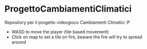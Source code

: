 # ProgettoCambiamentiClimatici
Repository per il progetto videogioco Cambiamenti Climatici :P
- WASD to move the player (tile based movement)
- Click on map to set a tile on fire, beware the fire will try to spread around

